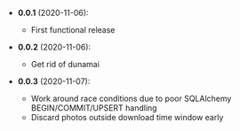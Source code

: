 - **0.0.1** (2020-11-06):
    - First functional release

- **0.0.2** (2020-11-06):
    - Get rid of dunamai

- **0.0.3** (2020-11-07):
    - Work around race conditions due to poor SQLAlchemy BEGIN/COMMIT/UPSERT handling
    - Discard photos outside download time window early
